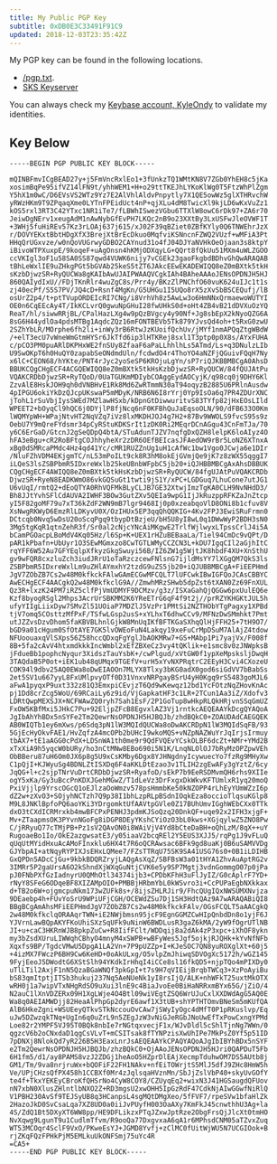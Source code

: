 ```yaml
---
title: My Public PGP Key
subtitle: 0xDB0E3C33491F91C9
updated: 2018-12-03T23:35:42Z
---
```


My PGP key can be found in the following locations.

* [/pgp.txt](/pgp.txt).
* [SKS Keyserver](https://sks-keyservers.net/pks/lookup?op=get&search=0xDB0E3C33491F91C9)

You can always check my [Keybase account, KyleOndy](https://keybase.io/kyleondy) to validate my identities.

## Key Below

    -----BEGIN PGP PUBLIC KEY BLOCK-----

    mQINBFmvICgBEAD27y+j5FmVncRxlEo1+3fUnkzTQ1WMtKN8V7ZGb0YhEH8c5jKa
    xosimBqPe95ifVZ14lFN9t/yhhWEM1+H+o29ttTKEJhLYKoKlWg0T5FtzWhPlZgm
    Y5hX1m0wC/D6EVsVS2WTz9Yz7E2AlVhlAldvPnpytly7X1QE5owWz5glXTHRvchW
    yRWzHKm9T9ZPqaqXme0LYTnFPEidUct4nP+qjXLu4dM8TwicXl9kjLD6wKxVuZz1
    kOS5rxl3RT3C42YTxc1NR1iTe7/fLBWhISwezVGbu6TTXlW8owC6rDk97+ZA6r70
    JeiwDgNErv1xeugAdM1nAwNybGfEvPH7LKQc2nB9o23XXtBy3LxUSFwJleOVWF1T
    +3WHj5fuHiREv57Kz3rLOAj637j615/xJ02F39qBZiet0ZBfKYly0Q6TNWEhrJzX
    r/DOVYEKxtBbtHDgXfX3BrejXtBrEcDkuo0MqfviKSNncnFZWQ2VUzf+wMFiA3Pt
    HHqQrUGxvze/w0nQoVUGrwyGDBO2CAYnud31o4fJ04DJYaNVHkOeOjaan3s8ktpY
    iBivoWTPXuxpE/9koqeF+uAgOnsn4hKMjODXqyLG+QQrt8fQkUu51MXm4uWLZGOO
    ccVKIgl3oF1u58SA0SS87qwd4VUWK6nijy7vCGEk23gaoFkgbdBDhvGhQwARAQAB
    tBhLeWxlIE9uZHkgPGt5bGVAb25keS5tZT6JAkcEEwEKADEWIQQ8eZ0mBXtk5tkH
    sKzbDjwzSR+RyQUCWa8gKAIbAwUJAIPWAAQVCgkIAh4BAheAAAoJENsOPDNJH5HJ
    860QAIydIxU//FDjTKnRlr4wuZgC8s/Prr4y/BKzZlPNChfO60vuK624uIJc1t1s
    zj40ecPf/S5S7PV/JQ4cD+Rsnf4MgKn/G5UHGu1I5UQo8rX5zXvSbBSCEQufj/lB
    osUrZ2p4/t+ptTVupORDEIcRI7CNg/i8VrhVh8z5AwLw3o6HmNNxQrmaewoWUTYI
    OE0n6CqEEcAy4T/IkKCLvrQ0gwuNpGHuI28fwUHkS0d+oHt4ZB4vB21dDVXuOzYQ
    ReaT/hl/siwwRRjBL/CPalHazLXg4w9pQzBVgcy4y90Nf+Jg8sbEpX2kNyoQZG6A
    8sG6H44ydlOa4pdsMTBg1AqdcZQz16mFONTBEVb5Tk879YJvsQd4oh+t5RxG0zwU
    2SZhYbLR/MOrphe6fh2li+inWy3rB6RtwJzKUoifQchUv/jMYf1nmAPQqZtgWBdW
    /+elT3ecU7vWneWmGtmHYSr6JkTfd6ip3lHTKRej8sxl1T3ptp0p0X8s/AYxFUHA
    c/pCO3PM0puARlDKPHxWE2fnSUy8ZfaaF6aPaLLhhlhLs5ATmd/Ls+q3DNulzLIb
    U9SwOKpT6h0HuQY0zapabSeONdmdUln/fcdwdO4r4ThoYO4aNZFjQGuivFQqH7Ny
    x6lC+CEON68/hYKte/PNT4rJyc2yoSeSP6KROjuLgYn/sP7riQJKBBMBCgA0AhsD
    BBUKCQgCHgECF4ACGQEWIQQ8eZ0mBXtk5tkHsKzbDjwzSR+RyQUCW/84fQUJAtPu
    VQAKCRDbDjwzSR+RyTQoD/0UaTGUKmMDIybCOAggEydAOCyjK/q98cq0j9DHY6Kl
    ZzvAlE8HskJOH9qh0dVNBHvE1Rk8Md6ZwRTmmN30aT94oqyzB2885U6PRlnAusdw
    4pIPGU6okiYkDzQJcpUKswaP5mMDyK/NRB6N6I8rYrj0Yp9IsOa6q7PR4ZDUrXNC
    jTohL1rSuVbjIysSWEd7MZlawHSxb/kDpnGtDiwwuritvS83TYfp82jHxEOsLIld
    WPEET2+bOyqCl9hQC6j0DYjlP8fjNcq6nF0KFBhQuJaEqsoOLN/90/dFB633O0Km
    lWQMYpWH+WPajNtvHT2NqVZq7iVz8lxMKDHJOJ4g7H2+87Bv9WWOLS9fvcS95s9z
    OebU7Y9mQreFYdsmr34pCyRStuKDKSrIt1zDK0Ri2MEqrDCnAGqu43CnFmTJa/70
    y6C6ErGaD/GtcnJ2gSeQDpQ4btA/STuAdunTJZV7nqfgDxQZH8lelpK6loAIyz4O
    hFA3eBgu+cR2RoBFtgCOJhhyheXr2zDR6OEfBEIcasJFAedOW9rBr5LoNZ6XTnxA
    xBg0dSMRcaPMdc4Hz4qd41Yc/cMR1RUZZnUg1uH1cAfWc1bw1Vgo0JCwja6e1DIr
    /NluFZhVDM4EKjgmTC/nL53mPoILt9ck8R3hM8okEjGVmjQe9jK7z8zWX55qggI7
    iLQeS3lsZSBPbmR5IDxreWxlb25keUBnbWFpbC5jb20+iQJHBBMBCgAxAhsDBBUK
    CQgCHgECF4AWIQQ8eZ0mBXtk5tkHsKzbDjwzSR+RyQUCW/84fgUJAtPuVQAKCRDb
    DjwzSR+RyeN8EADKWmO86vkGQSuGt1twti9jS1Y/xPC+LGDGuq7LhuCone7utJG1
    U6vUqI/rmtQ2+dEoQTYA0RhVQFMkBLyCLJB7GE32XtwjImzTgKA0CLH9NvNHdD3/
    Bh8JJtYvhSFlCdAUVA2IWHF3BOw3GutZXv5QEIa9wpG1IjJkRuzppRFKZaJnZtcp
    yI5F82goMF79u7xT36kZdF2WN9mB7lgr9468Ij0p0xzeabqoVlD8ONi8b1cfuv8V
    XsNwgRKWyD6EmzRlLDKyvU0X/OzIHUx5EP3qqQhQQKIG+4Kv2FPJ3EwiSRuFrmn0
    DCtcqb0Nvq5wDsU20oScqPgq9tbypDtBzjeU/bH5U8yI8wL0q1DWwWyP2BDH3sN0
    3Mg5tgKqR1qtnZehR3f/Sr0al2cNjcYNcAiMKgwE2TrlfWjlwyxLTpssCrlJ4i5A
    bCamPGOacpLBoMdV4Kq05Hz/l6Sp+K+UEX1rHZuBEBaaLa/Tiel94CmDc9vQPt/D
    pAR1kPbafn+UbUyr1O3SEwMGmxzo8CwTGTLWMyCCZCN3L+kDU7IgqCIl2aGjhItC
    rqYFF6W52Au7GFYEqlpXfkyzGkgSwuyi56B/IZ6ZW1g5WjtJK8hbdF4XU+XnSthU
    gv9wFQR8cxzluZch3iudJRrU1oTaRzczcewFNlsnG7ijldMsYY7lXGgQM7QkS3ls
    ZSBPbmR5IDxreWxlLm9uZHlAYmxhY2tzdG9uZS5jb20+iQJUBBMBCgA+FiEEPHmd
    JgV7ZObZB7Cs2w48M0kfkckFAlwGAmECGwMFCQLT7lUFCwkIBwIGFQoJCAsCBBYC
    AwECHgECF4AACgkQ2w48M0kfkclG9A//ZmwhMRzSHwb5dpZst6tXAN0Zz69FnXUL
    Qz3R+lxzK24PM7iRZ5clfPjVmUDMYF9DCMzv/g3z/ISXaGahQjQGGw6pxUulEQ6e
    Kzf8byogRSgl2Mhps3AcrUrSBKMM2K6YReETrG6qF4f9t2j//prRZYKHGKtJUL5h
    ufyYIIgLiixDyw7SMvZl51UOiaP7MDZlJ5VzPr1PMtSi2NZTHObYTgPagxy1XPBd
    tjV7omq5COsttzMfPxF/TSfwLGsp2usS+xYLhxT6dhwCCv9/MFNzDwSMmhkt7Pmt
    utJZZvsDzvDhom5faKBVBLhnlGjkW8MnUqIKfBFTKGaSXhqQlHjFFH25+7tH9O7/
    bGD9a01cHgum0SfOtAYE7GK5lvOWEoFuN4Lakqy19xeFuCrMpDSuM7AlAjZ4tdow
    NFUoouaxqVlSXps56Z58hccQDxqFgYglJbAOKMRw7+GS+MAbp1Pi7yajVx/F008f
    8B+5fa2cAvV4htxmdkkkIncWmbl2xEfZBXeCz3vy4tQKlik+e1smc8v0zJNWpksB
    jFdueBb1pophcNyqur3XidszTauYsbK+/cwPlgud/xVtGW0f1ypXeMpsksljDwqH
    3TAQdaB5P0ot+iEK1ub48qUMqx9TGEfV+urH5xYvNXPRqtrC2EEyH3Cvi4CXozeU
    COK94l9dbv25AQ0EWa8oDwEIAOOn7MLYX8Tlxy3bKG0adX0god6siGdVV7bBabSs
    2et5SV1u667yyL8FxUMlpvyOTf0D31VnxvNRPgayBSrU4yH0Kgq9rS5483goMJL6
    aFwA1pyqxP9uxt332z81Q3EmxpiCEvjzT6Qd9wKewqz12bd1YcFOtzNqZHovKnAc
    pj1Dd8crZcg5WoU/69RCaiLy6z9id/VjGapkatHF3c1LR+2TCun1Aa3iZ/Xdofv3
    LDRtQwpMEXSJX+NCFWAwZQ0ryh7Sah1EsF/2P1GoTup8wHkpRLQkHRjvnSSqGmUZ
    FxOW5KBfMxi5JHkC7Pu+92EljpZFcB8EgvxlAZ3Vj1rntkcAEQEAAYkDcgQYAQoA
    JgIbAhYhBDx5nSYFe2Tm2QewrNsOPDNJH5HJBQJb/zhdBQkC0+ZOAUDAdCAEGQEK
    AB0WIQTb1ey6mXws/p6Sdq3pN1lW3MQIdQUCWa8oDwAKCRDpN1lW3MQIdSqFB/93
    5GjEcHyOkvFAE1/HvZqfzA4mcOPb2bUHcI9wkoMQS+vNZpNAZWuYrJqIrjsIrmuy
    tbAX7+tE1aAGG0cPdX+LDSnWA1th0me9r9QdFVQEvYCskOLBF6dcZt+NMr+YMd2B
    xTxXiA9h5yqcW0bURy/ho3nCtMNw8EBo690i5N1K/LnqNLOlOJ7bRyMzOPZpwVEh
    ObBBeru87uH6Om0JX6p8g5U9xCsKMby6Dgx8YJHNgdnyIcywuecYo7fzRg9MHyXw
    C1pQjI+KJWyuSg4BDNLZtISXDq6F4aKKLDtEzao3v1TLIH2zgEwAFy3gYztZ/6cy
    JqQG+l+c2sjpTNrVuDrtCRDbDjwzSR+RyafoD/sEkP7b9EeRSDMvmQH6rhs9XIIe
    ogY5xKa/Gy3uBccPnKDXJGehMGwZ/T1dLeVz3DrFxgxDkWkvKFTUmlxR1yq20moQ
    PxiVjjlp9YrscOGcQ1oEJlzaOoWmzv578psHmmbKe50kNZOPP4rLhEyYUmWZzI6p
    dZ2w+zXvO3+SOjyhNCTzh7Q9p38I1bhLzpRLpBSdnIOqkEza8occioTlqsuKGlp8
    M9L8JNKlBpfoPQ6aoYKi3YDrgomktUfAAVtpGVle0Z17BUhUmvIGghWEbCXx0TTk
    dxO3tCXdICRMrxkb4mwBFCPxPENHJ3pdmKJSoQzq20DnkQF+uqe92x2IFH3xjgF+
    Mv+ZTaapmsOK3PYvnNGoFg8iDGP8DEyYKshCYiOzO3bL0kws+XGjqylwZ5ZNO8Pw
    C/jRRyuQ77cTMjPB+Pz1sV2QAvON0i8WAiVjV4Yd8bCteDaBH+oQhLzM/8qX++uY
    RugoaeBo1Io/OkE2azgwsatE3/y05iaaV2bcqREl2Y5EUS3XJJ5/rqPg1J9vFLuQ
    qUqUtMYidHxuAcAMoFInxklu6HX4t7R6oQCRAwsac6BFk9gd8uaKj0B6uSAMVVDg
    GJYbpAI+atNqyRYPIXJsEHxLQMee7/FZsTTRqU75SK9SA41USG76s0+0B1iLDIHB
    GxQPDn5ADcCjGu+9kbkBDQRZryjLAQgAsXqZ/SBFBsW3a01tHYA1ZhvAuAptRG2v
    3IMRr5P2gaUrsA6O2kShndXjWXqGuNtjCVK6e5y9SP7Mgtj3vdnGommgO07p0jPa
    pJ0FNbPXfGzIadnyrU0QMhOtl34374ijb3+CPDbKFhH3uFlJyIZ/G0cAplrF7YD+
    rNyY8SFeG6ODqeBF8XIZAMpOIO+PMBBjHRbmYbL0kWSvro3i+CcPUPaEgbNXkkax
    d+TB2o6W+ojgmcpuNkm173wZUFk8s+/8ijsZHLRJir9/FhcQUgIQxNWSUMXNvjza
    9DEaebp4h+FUvYoSrU9WPiUFjCGH/OCEWdZSu7Dj1SH3HdtQAz9A7wARAQABiQI8
    BBgBCgAmAhsMFiEEPHmdJgV7ZObZB7Cs2w48M0kfkckFAlv/OGsFCQLT5aAACgkQ
    2w48M0kfkclqORAAqrTWN+iE2NWjbmsn95jcF9EgnGGMZCwHIpQnbdDn8o1yjF6J
    YJVrnLawBQpAKYFKoUhiSXzSqUFk9uNinW6BWDLusR3gaZ6kMA/2yW9fOgrUTlNB
    JI+u+caC3HKRnWJB8pkpZuCw+R8IifFClt/WDDqij8a2dAk4zP3xpc+iXhOF8ykn
    my3bZsdXUruLIWWqhCBhyO4mnyM4xSWPB+wBFyWes5Jgf5ojkjRJQHk+kYvNfNFb
    Xqxfs9BP/TgdcVMwU5DpgA1LA2Vn+7P9pUZZp+I+KJeSOC7QN8yuROXglXt+60j5
    +4izMX7FWczP6BH9Cw6KeHD+0oAkULxg/O5vlpZmJhiwqSDVOgXc5172h/wGZ145
    9FyjEeoJ5DWodtG6XStSlh94YKdkIrHhqI4iCCe8sl16fkQD5+njpTQo4mPIXDy0
    uTlLTil2AxjF1nN5QzaBGaWNQf3pkGpI+t7s9H7qVIEijBrqbTWCq3+XzPoAyiBu
    bS83qmItptjITSb3hukuj237Nq5AeNUeNk1yI8rsIjQ/ALK+nhWFkT25uxtMkOTX
    wRH0j1a7wipVTxNHgRdSO9uXui3lnE9c4BiaJvoEe0BiHaNRRxmBYx65G/jZiO/4
    N2auC1lXnVDZERx09H1XgLWje4O4Btl09wiVEgtZSQ6WrUJuCxlXXDWdAgG5AQ0E
    Wa8q0AEIAMWDjj82HeaAlPhpGp2dyrE6awf1X3tUB+shYPTHTOmvBNeSm5mKUfQA
    AlB6HkeZgni+WSUEeyQTkvSTkNccouOvCAw7jSWyIyOgc4dMfT0P1pRKuslvp/Eq
    uJw5DZwzqkTNq+UgIn6q0uZrL9n5ZEgJzW3vNiGJeRGbJNoUwEfTxPowCxngYPMd
    Loe82r2YMPF5VJ95T0BQk8nbIe7rNGtqxvecjF1x/WJvDldl5cShlTjnNg7WWn/0
    qgzcV6b2oCNxdaD1qgCsVLvT+mCSITsak8fTYNPzisXwUhIPe7MkPsZ0Yf5p51ID
    7pDNXj8NlokQd7yR226B5H3EaxLnrJsAEQEAAYkCPAQYAQoAJgIbIBYhBDx5nSYF
    e2Tm2QewrNsOPDNJH5HJBQJb/zhzBQkC0+OjAAoJENsOPDNJH5HJri0QAPDuT5Fb
    6H1fm5/d1/ay8PAMS8vzJ2ZDGj1heAoO5HZprDlEAjXecmpTduhwOM7DS5AUtb8j
    GM1/Tm/9va8nrjruWx+bQOFiF22FH1NAkv+nfEiTOWrjtS5MlJ5dfJ9ZHc8HmW5h
    Ve/UPjCHzsQfPX458h1CCBXf0Mr4zJqlsqaHVznMn/SbJjZslVbP40+skyUvGOfY
    te4f+TkxYEKEyCBroKfQHSrNo4CyW8COY8/CZUyqEq2+wixN3J41HGSaugdQFUov
    nN7xbN0XlusZHlntlbNXO2Z+RD3mgsU2xwOHH5IpGzRdF47CdkNjAIwGGwfNiRlQ
    V1PBH230AvSf9TEJSyUB8q3HCanpsL4sgMQtDMgXeo/5fFVF7/rpeSVw1bfaHlZk
    2HazoJkD0SvCsaLqa7XZ8UD0a0iiJvPUyfH003OaAXy7KmFkJ45cnwthhU3Ag+la
    4S/ZdQ1Bt5DXyXT6WW8pp/HE9DFLikzxPTqJZxwJptRze2ObgFrsQjJlcXt0tmHO
    NvXqwg9LgunT9u1CudlmTfvm/R9ooQa77DxgvxaA6qA1r6MPhsdCNM05aTZvxZuq
    WT53MCOqr4SclF9VxO/PKweEsYJ+JGMD8Yvfj+zClMC0fUitWjWU5N7UCGIOok+B
    rjZKqFQzFPHkPjM5EMLkuUkONFSmj75uYc4R
    =CA5+
    -----END PGP PUBLIC KEY BLOCK-----
